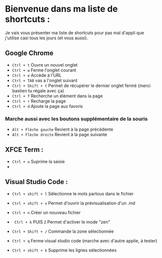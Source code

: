 # Bienvenue dans ma liste de shortcuts :

Je vais vous présenter ma liste de shortcuts pour pas mal d'appli que j'utilise casi tous les jours (et vous aussi).

## Google Chrome

- `Ctrl + t` Ouvre un nouvel onglet
- `Ctrl + w` Ferme l'onglet courant
- `Ctrl + e` Accède à l'URL
- `Ctrl + TAB` vas a l'onglet suivant
- `Ctrl + Shift + t` Permet de récupérer le dernier onglet fermé (merci bastien tu régale avec ça)
- `Ctrl + f` Recherche un élément dans la page
- `Ctrl + r` Recharge la page
- `Ctrl + d` Ajoute la page aux favoris

### Marche aussi avec les boutons supplémentaire de la souris
- `Alt + Flèche gauche` Revient à la page précédente
- `Alt + Flèche droite` Revient à la page suivante

## XFCE Term :
- `Ctrl + u` Suprime la saisie
- 


## Visual Studio Code :

- `Ctrl + shift + l` Sélectionne le mots partous dans le fichier

-  `Ctrl + shift + v` Permet d'ouvrir la prévisualisation d'un .md
- `Ctrl + n` Créer un nouveau fichier

-  ` Ctrl + k` PUIS `Z` Permet d'activer le mode "zen"

- `Ctrl + Shift + /` Commande la zone sélectionnée

- `Ctrl + q` Ferme visual studio code (marche avec d'autre applie, à tester)

- `Ctrl + shift + k` Supprime les lignes sélectionnées

